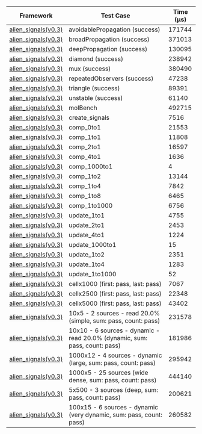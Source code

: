 | Framework | Test Case | Time (μs) |
| --- | --- | --- |
| [alien_signals(v0.3)](https://github.com/medz/alien-signals-dart) | avoidablePropagation (success) | 171744 |
| [alien_signals(v0.3)](https://github.com/medz/alien-signals-dart) | broadPropagation (success) | 371013 |
| [alien_signals(v0.3)](https://github.com/medz/alien-signals-dart) | deepPropagation (success) | 130095 |
| [alien_signals(v0.3)](https://github.com/medz/alien-signals-dart) | diamond (success) | 238942 |
| [alien_signals(v0.3)](https://github.com/medz/alien-signals-dart) | mux (success) | 380490 |
| [alien_signals(v0.3)](https://github.com/medz/alien-signals-dart) | repeatedObservers (success) | 47238 |
| [alien_signals(v0.3)](https://github.com/medz/alien-signals-dart) | triangle (success) | 89391 |
| [alien_signals(v0.3)](https://github.com/medz/alien-signals-dart) | unstable (success) | 61140 |
| [alien_signals(v0.3)](https://github.com/medz/alien-signals-dart) | molBench | 492715 |
| [alien_signals(v0.3)](https://github.com/medz/alien-signals-dart) | create_signals | 7516 |
| [alien_signals(v0.3)](https://github.com/medz/alien-signals-dart) | comp_0to1 | 21553 |
| [alien_signals(v0.3)](https://github.com/medz/alien-signals-dart) | comp_1to1 | 11808 |
| [alien_signals(v0.3)](https://github.com/medz/alien-signals-dart) | comp_2to1 | 16597 |
| [alien_signals(v0.3)](https://github.com/medz/alien-signals-dart) | comp_4to1 | 1636 |
| [alien_signals(v0.3)](https://github.com/medz/alien-signals-dart) | comp_1000to1 | 4 |
| [alien_signals(v0.3)](https://github.com/medz/alien-signals-dart) | comp_1to2 | 13144 |
| [alien_signals(v0.3)](https://github.com/medz/alien-signals-dart) | comp_1to4 | 7842 |
| [alien_signals(v0.3)](https://github.com/medz/alien-signals-dart) | comp_1to8 | 6465 |
| [alien_signals(v0.3)](https://github.com/medz/alien-signals-dart) | comp_1to1000 | 6756 |
| [alien_signals(v0.3)](https://github.com/medz/alien-signals-dart) | update_1to1 | 4755 |
| [alien_signals(v0.3)](https://github.com/medz/alien-signals-dart) | update_2to1 | 2453 |
| [alien_signals(v0.3)](https://github.com/medz/alien-signals-dart) | update_4to1 | 1224 |
| [alien_signals(v0.3)](https://github.com/medz/alien-signals-dart) | update_1000to1 | 15 |
| [alien_signals(v0.3)](https://github.com/medz/alien-signals-dart) | update_1to2 | 2351 |
| [alien_signals(v0.3)](https://github.com/medz/alien-signals-dart) | update_1to4 | 1283 |
| [alien_signals(v0.3)](https://github.com/medz/alien-signals-dart) | update_1to1000 | 52 |
| [alien_signals(v0.3)](https://github.com/medz/alien-signals-dart) | cellx1000 (first: pass, last: pass) | 7067 |
| [alien_signals(v0.3)](https://github.com/medz/alien-signals-dart) | cellx2500 (first: pass, last: pass) | 22348 |
| [alien_signals(v0.3)](https://github.com/medz/alien-signals-dart) | cellx5000 (first: pass, last: pass) | 43402 |
| [alien_signals(v0.3)](https://github.com/medz/alien-signals-dart) | 10x5 - 2 sources - read 20.0% (simple, sum: pass, count: pass) | 231578 |
| [alien_signals(v0.3)](https://github.com/medz/alien-signals-dart) | 10x10 - 6 sources - dynamic - read 20.0% (dynamic, sum: pass, count: pass) | 181986 |
| [alien_signals(v0.3)](https://github.com/medz/alien-signals-dart) | 1000x12 - 4 sources - dynamic (large, sum: pass, count: pass) | 295942 |
| [alien_signals(v0.3)](https://github.com/medz/alien-signals-dart) | 1000x5 - 25 sources (wide dense, sum: pass, count: pass) | 444140 |
| [alien_signals(v0.3)](https://github.com/medz/alien-signals-dart) | 5x500 - 3 sources (deep, sum: pass, count: pass) | 200621 |
| [alien_signals(v0.3)](https://github.com/medz/alien-signals-dart) | 100x15 - 6 sources - dynamic (very dynamic, sum: pass, count: pass) | 260582 |

